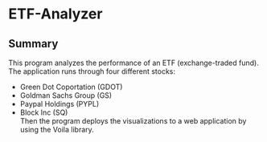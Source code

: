 # ETF-Analyzer

## Summary 
This program analyzes the performance of an ETF (exchange-traded fund). The application runs through four different stocks:  
  - Green Dot Coportation (GDOT)
  - Goldman Sachs Group (GS)
  - Paypal Holdings (PYPL)
  - Block Inc (SQ)  
Then the program deploys the visualizations to a web application by using the Voila library. 